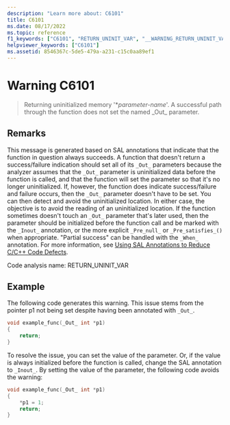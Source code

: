 ```yaml
---
description: "Learn more about: C6101"
title: C6101
ms.date: 08/17/2022
ms.topic: reference
f1_keywords: ["C6101", "RETURN_UNINIT_VAR", "__WARNING_RETURN_UNINIT_VAR"]
helpviewer_keywords: ["C6101"]
ms.assetid: 8546367c-5de5-479a-a231-c15c0aa89ef1
---
```

# Warning C6101

> Returning uninitialized memory '\**parameter-name*'. A successful path through the function does not set the named \_Out\_ parameter.

## Remarks

This message is generated based on SAL annotations that indicate that the function in question always succeeds. A function that doesn't return a success/failure indication should set all of its `_Out_` parameters because the analyzer assumes that the `_Out_` parameter is uninitialized data before the function is called, and that the function will set the parameter so that it's no longer uninitialized. If, however, the function does indicate success/failure and failure occurs, then the `_Out_` parameter doesn't have to be set. You can then detect and avoid the uninitialized location. In either case, the objective is to avoid the reading of an uninitialized location. If the function sometimes doesn't touch an `_Out_` parameter that's later used, then the parameter should be initialized before the function call and be marked with the `_Inout_` annotation, or the more explicit `_Pre_null_` or `_Pre_satisfies_()` when appropriate. "Partial success" can be handled with the `_When_` annotation. For more information, see [Using SAL Annotations to Reduce C/C++ Code Defects](../code-quality/using-sal-annotations-to-reduce-c-cpp-code-defects.md).

Code analysis name: RETURN_UNINIT_VAR

## Example

The following code generates this warning. This issue stems from the pointer p1 not being set despite having been annotated with `_Out_`.

```cpp
void example_func(_Out_ int *p1)
{
    return;
}
```

To resolve the issue, you can set the value of the parameter. Or, if the value is always initialized before the function is called, change the SAL annotation to `_Inout_`. By setting the value of the parameter, the following code avoids the warning:

```cpp
void example_func(_Out_ int *p1)
{
    *p1 = 1;
    return;
}
```

